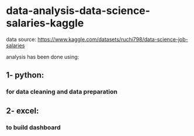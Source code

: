 # data-analysis-data-science-salaries-kaggle
data source: https://www.kaggle.com/datasets/ruchi798/data-science-job-salaries

analysis has been done using:
## 1- python:
  ### for data cleaning and data preparation
## 2- excel:
  ### to build dashboard
